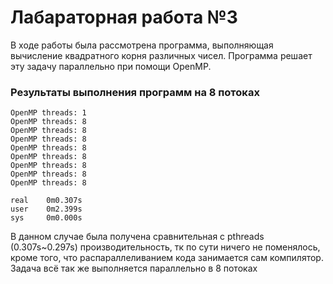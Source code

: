 # Лабараторная работа №3

В ходе работы была рассмотрена программа, выполняющая вычисление квадратного корня различных чисел. Программа решает эту задачу параллельно при помощи OpenMP.

### Результаты выполнения программ на 8 потоках
```
OpenMP threads: 1
OpenMP threads: 8
OpenMP threads: 8
OpenMP threads: 8
OpenMP threads: 8
OpenMP threads: 8
OpenMP threads: 8
OpenMP threads: 8
OpenMP threads: 8

real    0m0.307s
user    0m2.399s
sys     0m0.000s
```

В данном случае была получена сравнительная с pthreads (0.307s~0.297s) производительность, тк по сути ничего не поменялось, кроме того, что распараллеливанием кода занимается сам компилятор. Задача всё так же выполняется параллельно в 8 потоках

